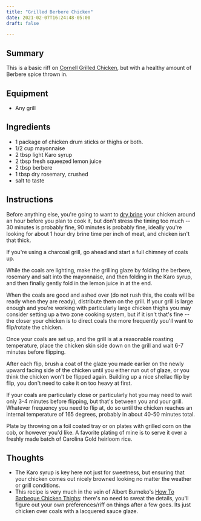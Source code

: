 ```yaml
---
title: "Grilled Berbere Chicken"
date: 2021-02-07T16:24:48-05:00
draft: false

---
```


## Summary

This is a basic riff on [Cornell Grilled Chicken](https://amazingribs.com/tested-recipes/chicken-recipes/crispy-grilled-cornell-chicken-recipe), but with a healthy amount of Berbere spice thrown in.

## Equipment
- Any grill

## Ingredients
- 1 package of chicken drum sticks or thighs or both.
- 1/2 cup mayonnaise
- 2 tbsp light Karo syrup
- 2 tbsp fresh squeezed lemon juice
- 2 tbsp berbere
- 1 tbsp dry rosemary, crushed
- salt to taste

## Instructions

Before anything else, you're going to want to [dry brine](https://amazingribs.com/tested-recipes/salting-brining-curing-and-injecting/dry-brining-easier-and-less-wasteful-wet-brining) your chicken around an hour before you plan to cook it, but don't stress the timing too much -- 30 minutes is probably fine, 90 minutes is probably fine, ideally you're looking for about 1 hour dry brine time per inch of meat, and chicken isn't that thick.

If you're using a charcoal grill, go ahead and start a full chimney of coals up.

While the coals are lighting, make the grilling glaze by folding the berbere, rosemary and salt into the mayonnaise, and then folding in the Karo syrup, and then finally gently fold in the lemon juice in at the end.

When the coals are good and ashed over (do not rush this, the coals will be ready when they are ready), distribute them on the grill. If your grill is large enough and you're working with particularly large chicken thighs you may consider setting up a two zone cooking system, but if it isn't that's fine -- the closer your chicken is to direct coals the more frequently you'll want to flip/rotate the chicken.

Once your coals are set up, and the grill is at a reasonable roasting temperature, place the chicken skin side down on the grill and wait 6-7 minutes before flipping.

After each flip, brush a coat of the glaze you made earlier on the newly upward facing side of the chicken until you either run out of glaze, or you think the chicken won't be flipped again. Building up a nice shellac flip by flip, you don't need to cake it on too heavy at first.

If your coals are particularly close or particularly hot you may need to wait only 3-4 minutes before flipping, but that's between you and your grill. Whatever frequency you need to flip at, do so until the chicken reaches an internal temperature of 165 degrees, probably in about 40-50 minutes total.

Plate by throwing on a foil coated tray or on plates with grilled corn on the cob, or however you'd like. A favorite plating of mine is to serve it over a freshly made batch of Carolina Gold heirloom rice.

## Thoughts

- The Karo syrup is key here not just for sweetness, but ensuring that your chicken comes out nicely browned looking no matter the weather or grill conditions.
- This recipe is very much in the vein of Albert Burneko's [How To Barbeque Chicken Thighs](https://deadspin.com/how-to-barbecue-chicken-thighs-a-guide-for-people-who-5939738): there's no need to sweat the details, you'll figure out your own preferences/riff on things after a few goes. Its just chicken over coals with a lacquered sauce glaze.


